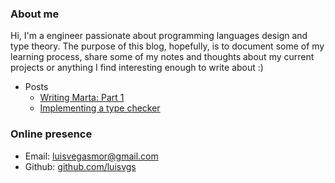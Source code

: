 ---
---

### About me

Hi, I'm a engineer passionate about programming languages design and type theory. The purpose of this blog, hopefully, is to document some of my learning
process, share some of my notes and thoughts about my current projects or anything I find interesting enough to write
about :)

- Posts
  - [Writing Marta: Part 1](./pl-design-0)
  - [Implementing a type checker](./language-tests)

### Online presence

- Email: [luisvegasmor@gmail.com](mailto:luisvegasmor@gmail.com)
- Github: [github.com/luisvgs](https://github.com/luisvgs)
